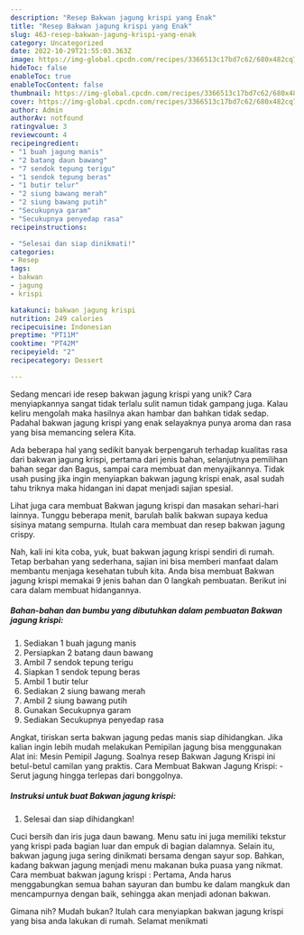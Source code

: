 ```yaml
---
description: "Resep Bakwan jagung krispi yang Enak"
title: "Resep Bakwan jagung krispi yang Enak"
slug: 463-resep-bakwan-jagung-krispi-yang-enak
category: Uncategorized
date: 2022-10-29T21:55:03.363Z
image: https://img-global.cpcdn.com/recipes/3366513c17bd7c62/680x482cq70/bakwan-jagung-krispi-foto-resep-utama.jpg
hideToc: false
enableToc: true
enableTocContent: false
thumbnail: https://img-global.cpcdn.com/recipes/3366513c17bd7c62/680x482cq70/bakwan-jagung-krispi-foto-resep-utama.jpg
cover: https://img-global.cpcdn.com/recipes/3366513c17bd7c62/680x482cq70/bakwan-jagung-krispi-foto-resep-utama.jpg
author: Admin
authorAv: notfound
ratingvalue: 3
reviewcount: 4
recipeingredient:
- "1 buah jagung manis"
- "2 batang daun bawang"
- "7 sendok tepung terigu"
- "1 sendok tepung beras"
- "1 butir telur"
- "2 siung bawang merah"
- "2 siung bawang putih"
- "Secukupnya garam"
- "Secukupnya penyedap rasa"
recipeinstructions:

- "Selesai dan siap dinikmati!"
categories:
- Resep
tags:
- bakwan
- jagung
- krispi

katakunci: bakwan jagung krispi 
nutrition: 249 calories
recipecuisine: Indonesian
preptime: "PT11M"
cooktime: "PT42M"
recipeyield: "2"
recipecategory: Dessert

---
```





Sedang mencari ide resep bakwan jagung krispi yang unik? Cara menyiapkannya sangat tidak terlalu sulit namun tidak gampang juga. Kalau keliru mengolah maka hasilnya akan hambar dan bahkan tidak sedap. Padahal bakwan jagung krispi yang enak selayaknya punya aroma dan rasa yang bisa memancing selera Kita.





Ada beberapa hal yang sedikit banyak berpengaruh terhadap kualitas rasa dari bakwan jagung krispi, pertama dari jenis bahan, selanjutnya pemilihan bahan segar dan Bagus, sampai cara membuat dan menyajikannya. Tidak usah pusing jika ingin menyiapkan bakwan jagung krispi enak,      asal sudah tahu triknya maka hidangan ini dapat menjadi sajian spesial.














Lihat juga cara membuat Bakwan jagung krispi dan masakan sehari-hari lainnya. Tunggu beberapa menit, barulah balik bakwan supaya kedua sisinya matang sempurna. Itulah cara membuat dan resep bakwan jagung crispy.






Nah, kali ini kita coba, yuk, buat bakwan jagung krispi sendiri di rumah. Tetap berbahan yang sederhana, sajian ini bisa memberi manfaat dalam membantu menjaga kesehatan tubuh kita. Anda bisa membuat Bakwan jagung krispi memakai 9 jenis bahan dan 0 langkah pembuatan. Berikut ini cara dalam membuat hidangannya.

<!--inarticleads1-->

##### Bahan-bahan dan bumbu yang dibutuhkan dalam pembuatan Bakwan jagung krispi:

1. Sediakan 1 buah jagung manis
1. Persiapkan 2 batang daun bawang
1. Ambil 7 sendok tepung terigu
1. Siapkan 1 sendok tepung beras
1. Ambil 1 butir telur
1. Sediakan 2 siung bawang merah
1. Ambil 2 siung bawang putih
1. Gunakan Secukupnya garam
1. Sediakan Secukupnya penyedap rasa


Angkat, tiriskan serta bakwan jagung pedas manis siap dihidangkan. Jika kalian ingin lebih mudah melakukan Pemipilan jagung bisa menggunakan Alat ini: Mesin Pemipil Jagung. Soalnya resep Bakwan Jagung Krispi ini betul-betul camilan yang praktis. Cara Membuat Bakwan Jagung Krispi: -Serut jagung hingga terlepas dari bonggolnya. 

<!--inarticleads2-->

##### Instruksi untuk buat Bakwan jagung krispi:


1. Selesai dan siap dihidangkan!

Cuci bersih dan iris juga daun bawang. Menu satu ini juga memiliki tekstur yang krispi pada bagian luar dan empuk di bagian dalamnya. Selain itu, bakwan jagung juga sering dinikmati bersama dengan sayur sop. Bahkan, kadang bakwan jagung menjadi menu makanan buka puasa yang nikmat. Cara membuat bakwan jagung krispi : Pertama, Anda harus menggabungkan semua bahan sayuran dan bumbu ke dalam mangkuk dan mencampurnya dengan baik, sehingga akan menjadi adonan bakwan. 

Gimana nih? Mudah bukan? Itulah cara menyiapkan bakwan jagung krispi yang bisa anda lakukan di rumah. Selamat menikmati
